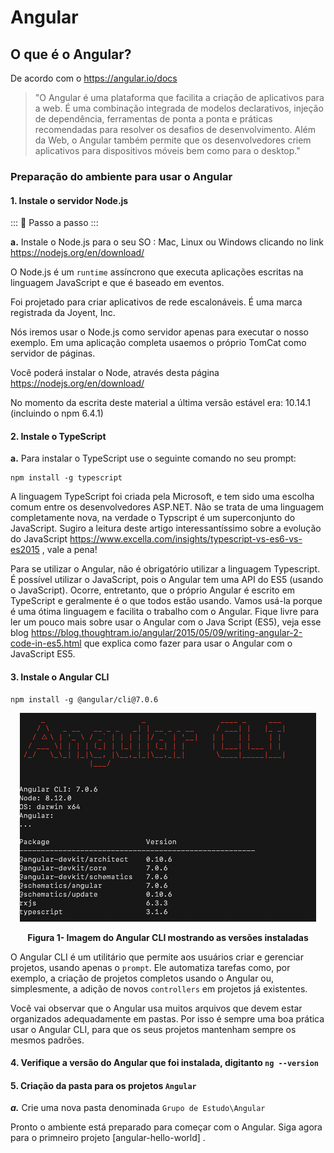 # Angular 
## O que é o Angular?

De acordo com o https://angular.io/docs 

> "O Angular é uma plataforma que facilita a criação de aplicativos para a web. É uma combinação integrada de modelos declarativos, injeção de dependência, ferramentas de ponta a ponta e práticas recomendadas para resolver os desafios de desenvolvimento. Além da Web, o Angular também permite que os desenvolvedores criem aplicativos  para  dispositivos móveis bem como para o desktop." 
### Preparação do ambiente para usar o Angular


#### 1. Instale o servidor Node.js 



::: :walking: Passo a passo :::

**a.** Instale o Node.js para o seu SO : Mac, Linux ou Windows clicando no link https://nodejs.org/en/download/

O Node.js é um `runtime` assíncrono que executa aplicações escritas na linguagem JavaScript e que é  baseado em eventos. 

Foi projetado para criar aplicativos de rede escalonáveis. É uma marca registrada da Joyent, Inc.

Nós iremos usar o Node.js como servidor apenas para executar o nosso exemplo. Em uma aplicação completa usaemos o próprio TomCat como servidor de páginas.

Você poderá instalar o Node, através desta página https://nodejs.org/en/download/

No momento da escrita deste material a última versão estável era: 10.14.1 (incluindo o npm 6.4.1)

#### 2. Instale o TypeScript 

**a.** Para instalar o TypeScript use o seguinte comando no seu prompt:

```
npm install -g typescript
```

A linguagem TypeScript foi criada pela Microsoft, e tem sido uma escolha comum entre os desenvolvedores ASP.NET. Não se trata de uma linguagem completamente nova, na verdade o Typscript é um superconjunto do JavaScript. Sugiro a leitura deste artigo interessantíssimo sobre a evolução do JavaScript https://www.excella.com/insights/typescript-vs-es6-vs-es2015 , vale a pena!

Para se utilizar o Angular, não é obrigatório utilizar a  linguagem Typescript. É possível utilizar o JavaScript, pois o Angular tem uma API do ES5 (usando o JavaScript). Ocorre, entretanto, que  o próprio Angular é escrito em TypeScript e geralmente é o que todos estão usando. Vamos usá-la  porque é uma ótima linguagem e facilita o trabalho com o Angular. 
Fique livre para ler um pouco mais sobre usar o Angular com o Java Script (ES5), veja esse blog https://blog.thoughtram.io/angular/2015/05/09/writing-angular-2-code-in-es5.html que explica como fazer para usar o Angular com o JavaScript ES5.

#### 3. Instale o Angular CLI

```
npm install -g @angular/cli@7.0.6
```
<p align="center">
  <img src="imagens/AnglularCli.png" alt="Imagem do Angula CLI">
</p>
<p align="center">
   <strong>Figura 1- Imagem do Angular CLI mostrando as versões instaladas</strong> 
</p>

O Angular CLI é um utilitário que permite aos usuários criar e gerenciar projetos, usando apenas o `prompt`. Ele automatiza tarefas como, por exemplo, a criação de projetos completos usando o Angular ou, simplesmente, a adição de novos `controllers` em projetos já existentes. 

Você vai observar que o Angular usa muitos arquivos que devem estar organizados adequadamente em pastas. Por isso é sempre uma boa prática usar o Angular CLI, para que os seus projetos mantenham sempre os mesmos padrões.

#### 4. Verifique a versão do Angular que foi instalada, digitanto `ng --version`


#### 5. Criação da pasta para os projetos `Angular` 


***a.*** Crie uma nova  pasta denominada `Grupo de Estudo\Angular` 

Pronto o ambiente está preparado para começar com o Angular. Siga agora para o primneiro projeto [angular-hello-world] .